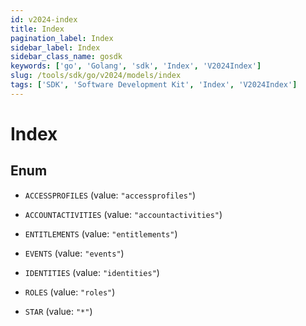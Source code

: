 ```yaml
---
id: v2024-index
title: Index
pagination_label: Index
sidebar_label: Index
sidebar_class_name: gosdk
keywords: ['go', 'Golang', 'sdk', 'Index', 'V2024Index'] 
slug: /tools/sdk/go/v2024/models/index
tags: ['SDK', 'Software Development Kit', 'Index', 'V2024Index']
---
```


# Index

## Enum


* `ACCESSPROFILES` (value: `"accessprofiles"`)

* `ACCOUNTACTIVITIES` (value: `"accountactivities"`)

* `ENTITLEMENTS` (value: `"entitlements"`)

* `EVENTS` (value: `"events"`)

* `IDENTITIES` (value: `"identities"`)

* `ROLES` (value: `"roles"`)

* `STAR` (value: `"*"`)


